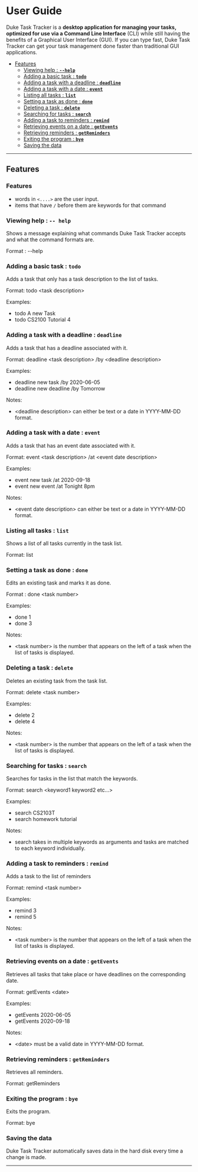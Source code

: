 # User Guide

Duke Task Tracker is a **desktop application for managing your tasks, optimized for use via a Command Line Interface** (CLI) while still having the benefits of a Graphical User Interface (GUI). If you can type fast, Duke Task Tracker can get your task management done faster than traditional GUI applications. 

* [Features](#features)
  * [Viewing help : **`--help`**](#viewing-help-----help)
  * [Adding a basic task : **`todo`**](#adding-a-basic-task--todo)
  * [Adding a task with a deadline : **`deadline`**](#adding-a-task-with-a-deadline--deadline)
  * [Adding a task with a date : **`event`**](#adding-a-task-with-a-date--event)
  * [Listing all tasks : **`list`**](#listing-all-tasks--list)
  * [Setting a task as done  : **`done`**](#setting-a-task-as-done--done)
  * [Deleting a task : **`delete`**](#deleting-a-task--delete)
  * [Searching for tasks : **`search`**](#searching-for-tasks--search)
  * [Adding a task to reminders : **`remind`**](#adding-a-task-to-reminders--remind)
  * [Retrieving events on a date : **`getEvents`**](#retrieving-events-on-a-date--getevents)
  * [Retrieving reminders : **`getReminders`**](#retrieving-reminders--getreminders)
  * [Exiting the program :  **`bye`**](#exiting-the-program--bye)
  * [Saving the data ](#saving-the-data)

----------------------------

## Features

### Features

- words in `<....>` are the user input.
- items that have `/` before them are keywords for that command

### Viewing help : `-- help`

Shows a message explaining what commands Duke Task Tracker accepts and what the command formats are.

Format : --help

### Adding a basic task : `todo`

Adds a task that only has a task description to the list of tasks.

Format: todo \<task description>

Examples: 

- todo A new Task 
- todo CS2100 Tutorial 4

### Adding a task with a deadline : `deadline`

Adds a task that has a deadline associated with it.

Format: deadline \<task description> /by \<deadline description>

Examples:

- deadline new task /by 2020-06-05
- deadline new deadline /by Tomorrow

Notes:

- \<deadline description> can either be text or a date in YYYY-MM-DD format.

### Adding a task with a date : `event`

Adds a task that has an event date associated with it.

Format: event \<task description> /at \<event date description>

Examples:

- event new task /at 2020-09-18
- event new event /at Tonight 8pm

Notes:

- \<event date description> can either be text or a date in YYYY-MM-DD format.

### Listing all tasks : `list`

Shows a list of all tasks currently in the task list.

Format: list

### Setting a task as done : `done`

Edits an existing task and marks it as done.

Format : done \<task number>

Examples:

- done 1
- done 3

Notes:

- \<task number> is the number that appears on the left of a task when the list of tasks is displayed.

### Deleting a task : `delete`

Deletes an existing task from the task list.

Format: delete \<task number>

Examples:

- delete 2
- delete 4

Notes:

- \<task number> is the number that appears on the left of a task when the list of tasks is displayed.

### Searching for tasks : `search`

Searches for tasks in the list that match the keywords.

Format: search \<keyword1 keyword2 etc...>

Examples:

- search CS2103T
- search homework tutorial

Notes:

- search takes in multiple keywords as arguments and tasks are matched to each keyword individually.

### Adding a task to reminders : `remind`

Adds a task to the list of reminders

Format: remind \<task number>

Examples:

- remind 3
- remind 5

Notes:

- \<task number> is the number that appears on the left of a task when the list of tasks is displayed.

### Retrieving events on a date : `getEvents`

Retrieves all tasks that take place or have deadlines on the corresponding date.

Format: getEvents \<date>

Examples:

- getEvents 2020-06-05
- getEvents 2020-09-18

Notes:

- \<date> must be a valid date in YYYY-MM-DD format.

### Retrieving reminders : `getReminders`

Retrieves all reminders.

Format: getReminders

### Exiting the program : `bye`

Exits the program.

Format: bye

### Saving the data 

Duke Task Tracker automatically saves data in the hard disk every time a change is made. 

---------














